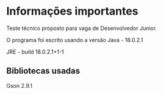 # Informações importantes 

Teste técnico proposto para vaga de Desenvolvedor Junior.

O programa foi escrito usando a versão Java - 18.0.2.1

JRE - build 18.0.2.1+1-1

## Bibliotecas usadas

Gson 2.9.1

